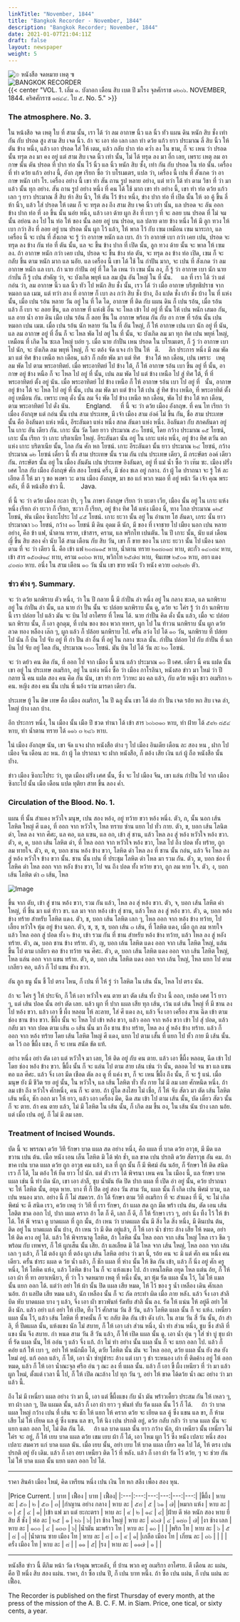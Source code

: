 ```yaml
---
linkTitle: "November, 1844"
title: "Bangkok Recorder - November, 1844"
description: "Bangkok Recorder; November, 1844"
date: 2021-01-07T21:04:11Z
draft: false
layout: newspaper
weight: 5
---
```

![๏ หนังสือ จดหมาย เหตุ ๚](/publications/bangkok_recorder_1844_1845/logo_nangsujodmaayhet.png)
<br>
![BANGKOK RECORDER](/publications/bangkok_recorder_1844_1845/logo_bangkokrecorder.png)
<br>
{{< center "VOL. 1. เลิ่ม ๑. บังกอก เดือน สิบ เบต ปี มโรง จุลศักราช ๑๒๐๖. NOVEMBER, 1844. คริศศักราซ ๑๘๔๔. ใบ ๕. No. 5." >}}
### The atmosphere. No. 3.
ใน หน้งสีอ จด เหตุ ใบ ที่ สาม นั้น, เรา ได้ ว่า ลม อากาษ นิ้ว แล นิ้ว ทัว แผน ดิน หนัก สิบ ชั่ง เท่า กัน กับ ปรอด สูง สาม สิบ เจด นิ้ว. ถ้า จะ เอา ท่อ เลก เลก ทํา ดว้ย แก้ว ยาว ประมาณ ลี่ สิบ นิ้ว ให้ ตัน ข้าง หนึ่ง, แล้ว เอา ปรอด ใส่ ให้ เตม, แล้ว กลับ ปาก ท่อ คว่ำ ลง ใน ขาม, ก็ จะ เหน ว่า ปรอด นั้น ทรุด ลง มา คง อยู่ แต่ สาม สิบ เจด นิ้ว เท่า นั้น, ไม่ ได้ ทรุด ลง มา อี่ก เลย, เพราะ เหตุ ลม อากาษ นั้น ดัน ปรอด ที่ ปาก ท่อ นั้น ไว้ นิ้ว แล นิ้ว หนัก สิบ ซั้ง, เท่า กัน กับ ปรอด ใน ท่อ นั้น. เครื่อง ที่ ทํา ดว้ย แก้ว อย่าง นี้, อังก ฦษ เรียก ซื่อ ว่า บโรเมเตร, แปล ว่า, เครื่อง นี้ เปน ที่ สังเกค ว่า อากาษ หนัก เท่า ไร. เครื่อง อย่าง นี้ เขา ทำ สัน ถาน รูป หลาย อย่าง, แต่ ทว่า ได้ ทํา ตาม วิชา ที่ ว่า มา แล้ว นั้น ทุก อย่าง. สัน ถาน รูป อย่าง หนึ่ง ที่ คน ได้ ใช้ มาก เขา ทํา อย่าง นี้, เขา ทํา ท่อ ดว้ย แก้ว เลก ๆ ยาว ประมาณ สี่ สิบ ห้า สิบ นิ้ว, ให้ ตัน ไว้ ข้าง หนึ่ง, ข่าง ปาก ท่อ ที่ เปิด นั้น ให้ งอ คู้ ขึ้น ลี่ ห้า นิ้ว, แล้ว ใส่ ปรอด ให้ เตม ก็ จะ ทรุต ลง ถึง สาม สิบ เจค นิ้ว เท่า นั้น, แล ปรอด จะ ลัน ออก ข้าง ปาก ท่อ ที่ งอ ขึ้น นั้น นอ่ย หนึ่ง, แล้ว เอา ด้าย ผูก สิง ที่ เบา ๆ ที่ จะ ลอย บน ปรอด ที่ ไม่ จม นั้น อย่อน ลง ไป ใน ท่อ ให้ ของ นั้น ลอย อยู่ บน ปรอด, แล ปลาย ดาย ข้าง หนึ่ง ให้ มี ลูก ทวง ให้ เบา กว่า สิง ที่ ลอย อยู่ บน ปรอด นั้น ผูก ไว้ แล้ว, ให้ พาล ไว้ กับ เฃม เหมือน เฃม นาระกา, แล เครื่อง นี้ จะ เปน ที่ สังเกต จะ รู้ ว่า อากาษ หนัก แล เบา. ถ้า ว่า อากาษ์ เบา กว่า เคย เปน, ปรอด จะ ทรุด ลง ข้าง กัน ท่อ ที่ ตัน นั้น, แล จะ ขึ้น ข้าง ปาก ที่ เปิด นั้น, ลูก ทวง ด้าย นั้น จะ พาล ให้ เฃม ลง. ถ้า อากาษ หนัก กว่า เคย เปน, ปรอด จะ ขื้น ข้าง ท่อ ตัน, จะ ทรุด ลง ข้าง ท่อ เปิด, เฃม ก็ จะ กลับ ขึ้น ตาม หนัก มาก แล นอัย. แล เครื่อง นี้ เขา ได้ ใช้ ใน กําปัน มาก, จะ เปน ที่ สังเกด ว่า ลม อากาษ หนัก แล เบา. ถ้า นาย กําปัน อยุ่ ที่ ใด ใด เหน ว่า เฃม นั้น ลง, ก็ รู้ ว่า อากาษ เบา นัก นาย กําบั่น ก็ รู้ เปน สําคัญ ว่า, จะ บังเกิด พยุห้ แล ลม ฝุ่น อัน ใหญ่ ใน ที่ นั้น.     แล ที่ เรา ได้ ว่า แต่ กอ่น ว่า, ลม อากาษ นิ้ว แล นิ้ว ทัว ไป หนัก สิบ ชั่ง นั้น, เรว ได้ ว่า เมื่อ อากาษ บริสุทธิปราช จาก หมอก แล เมฆ, แต่ ทว่า ลาง ที่ อากาษ ก็ เบา ลง กว่า สิบ ชั่ง บ้าง, ถึง แปด ชั่ง เก้า ชั่ง บ้าง ใน ที่ แห่ง นั้น, เมื่อ เปน รอ้น หลาย วัน อยู่ ใน ที่ ใด ได, อากาษ ที่ ติด กับ แผน ดิน ก็ เปน รอ้น, เมื่อ รอ้น แล้ว ก็ เบา จะ ลอย ขึ้น, แล อากาษ ที่ แห่งธิ อื่น จะ ไหล เข้า ไป อยู่ ที่ นั้น ให้ เปน หนัก เสมอ กัน, แล อาย น้ำ อาย ดิน เมือ เปน รอ้น ก็ ลอย ขึ้น ใน อากาษ พร้อม กัน กับ อา กาษ ที่ รอ้น นั้น เปน หมอก เปน เมฆ. เมื่อ เปน รอ้น นัก หลาย วัน ใน ที่ อัน ใหญ่, ก็ ให้ อากาษ เปน เบา นัก อยู่ ที่ นัน, แล ลม อากาษ อยู่ ที่ อื่น ก็ จะ ไหล พัด ไป อยู่ ใน ที่ นั้น, จะ บังเกิด ลม มา ทุก ทิศ เปน พยุห์ ใหญ่, เหมือน ที่ เกิด ใน ซะเล ใหญ่ บอ่ย ๆ. เมื่อ นาย กำปั่น เหน ปรอด ใน บโรเมเตร, ก็ วู้ ว่า อากาษ เบา ไป นัก, จะ บังเกิด ลม พยุห์ ใหญ่, ก็ จะ ตอ้ง จัด แจง กํา ปั่น ให้   ดี.     ลีก ประการ หนึ่ง มี ลม พัด มา แต่ ทิศ ข้าง เหนือ หก เดือน, แล้ว ก็ กลัย พัด มา แต่ ทิศ   ข้าง ใต้ หก เดือน, เปน เพราะ   เหตุ ลม พัด ไป ตาม พระอาทิตย์. เมื่อ พระอาทิตย์ ไป ข้าง ใต้, ก็ ให้ อากาษ รอ้น เบา ขึ้น อยู่ ที่ นั้น, อากาษ อยู่ ข้าง หนือ ก็ จะ ไหล ไป อยู่ ที่ นั้น, เปน ลม พัด ไป แต่ ข้าง เหนือ ไป สู่ ทิศ ใต้, ที่ ทิ่ พระอาทิตย์ ตั้ง อยู่ นัน. เมื่อ พระอาทิตย์ ไป ข้าง เหนือ ก็ ให้ อากาษ รอ้น เบา ไป อยู่ ที่   นั้น, อากาษ อยู่ ข้าง ใต้ จะ ไหล ไป อยู่ ที่ นั้น, เปน ลม พัด มา แต่ ข้าง ใต้ เปน สู่ ทิศ ข้าง เหนือ, ที่ พระอาทิต์ ตั้ง อยู่ เหมือน กัน. เพราะ เหตุ ดั่ง นั้น ลม จึ่ง พัด ไป ข้าง เหนือ หก เดือน, พัด ไป ข้าง ไต้ หก เดือน, ตาม พระอาทิตย์ ไป ดั่ง นัน.         England.     ที่ นี้ จะ ว่า ดว้ย เมือง อังกฤษ. ที่ คน ไท เรียก ว่า เมื่อง อังกฤษ แต่ กอ่น นั้น เปน สาม ประเทษ, มี เจ้า เมือง สาม อ่งค์ ไม่ ขึ้น กัน, ชื่อ สาม ประเทษ นั้น คือ อิงลันดา แห่ง หนึ่ง, อีระลันดา แห่ง หนึ่ง สกด ลันดา แห่ง หนึ่ง. อิงลันดา กับ สกคลันดา อยู่ ใน เกาะ อัน เดียว กัน. เกาะ นั้น วัด โดย ยาว ประมาณ ๕๐ โยชน์, โดย กว้าง ประมาณ ๑๕ โยซน์, เกาะ นั้น เรียก ว่า เกาะ บริตาเนีย ใหญ่. อีระลันดา นัน อยู่ ใน เกาะ แห่ง หนึ่ง, อยู่ ข้าง ทิศ ตวัน ตก แห่ง เกาะ บริตาเนีย นั้น, ไกล กัน ศัก หก โยซน์. เกาะ อีระลันดา นั้น ยาว ประมาณ ๒๔ โยซน์, กว้าง ประมาณ ๑๒ โยซน์ เดี๋ยว นี้ ทั้ง สาม ประเทษ นั้น รวม กัน เปน ประเทษ เดียว, มี กระษัตร องค์ เดียว กัน. กระษัตร นั้น อยู่ ใน เมื่อง ลันดัน เปน ประเทษ อิงลันดา, อยู่ ที่ แม่ น้ำ ซื้อ ว่า เท๊ม ซะ. เมือง ฝรั่ง เศศ ไกล กับ เมือง อังกฤษ์ ศัก สอง โยชน์ ครึ่ง, มี ช่อง ชเล อยู่ กลาง. ถ้า ผู้ ได ปราถนา จะ รู้ ให้ ละ เอียด ก็ ให้ มา ๆ ขอ พงษา วะ ดาน เมือง อังกฤษ, มา ขอ แก่ พวก หมอ ที่ อยู่ หน้า วัด เจ้า คุณ พระคลัง, ที่ ตี หน้งสือ ข่าว นี้.         Java. 

ที่ นี้ จะ ว่า ดว้ย เมือง กะลา ป๋า, ๆ ใน ภาษา อังกฤษ เรียก ว่า บะตา เวีย, เมือง นั้น อยู่ ใน เกาะ แห้ง หนึ่ง เรียก อ่า ยะวา ก็ เรียก, ซะวา ก็ เรียก, อยู่ ข้าง ทิศ ใต้ แห่ง เมือง นิ้, ทาง ไกล ประมาณ ๑๒๕ โยชน์, พัน เมือง ซิงกะโประ ไป ๔๕ โยชน์. เกาะ ยะวา นั้น อยู่ ใน อำนาท โฮ ลันดา, เกระ นั้น ยาว ประมาณา ๖๐ โยชน์, กว้าง ๑๐ โยชน์ มี ดิน อุดม ดี นัก, มี ของ ที่ เจาชาย ไป เมืยง นอก เปน หลาย อย่าง, คือ ข้า แฟ, น้ำตาน ทราย, เข้าสาร, คราม, แล พริกไท เปนตัน. ใน ปี เกาะ นั้น, นับ แต่ เดือน ญี่ ขึ้น สิบ สอง คํ่า นับ ได้ สาม เดือน กับ สิบ วัน, เขา ก็ ขาย ของ ใน เกาะ ยะวา นั้น ไป เมือง นอก ตาม ที่ จะ ว่า เดียว นี้. คือ เข้า แฟ ๒๐๘๑๑๕ หาบ, น้ำตาน ทราย ๒๑๘๓๑๘ หาบ, ตะกั่ว ๑๔๐๘๙ หาบ, เข้า สาร ๑๕๓๗๑๔ ทาบ, คราม ๑๓๖๓ หาบ, พวิกไท ๒๕๗๘ หาบ, จันเทษ ๒๕๐๑ หาบ, อยา แดง ๔๓๘๓ หาบ. อนึ่ง ใน สาม เดือน ๑๐ วัน นั้น เขา ขาย หนัง วัว หนัง ควาย ๓๘๒๘๒ ตัว. 

### ฃ่าว ต่าง ๆ.    Summary.
จะ ว่า ดว้ย นกพิราบ ตัว หนึ่ง, ว่า ใน ปี กลาย นี้ มี กําปั่น ลำ หนึ่ง อยู่ ใน กลาง ชะเล, แล นกพิราบ อยู่ ใน กําปั่น ลำ นั้น, แล นาย กํา ปั่น นั้น จะ ปล่อย นกพิราบ นั้น ดู, ดว้ย จะ ใค่ร รู้ ว่า ถ้า นกพิราบ นี้ เรา ปล่อย ไป แล้ว มัน จะ บิน ไป อาไศรย ที่ ไหน ได้. นาย กําปั่น คิด ดั่ง นั้น แล้ว, เมื่อ จะ ปล่อย นก พิราบ นั้น, ก็ เอา ลูกดุม, ที่ เปน ของ ของ พวก ทหาร, ผูก ไป ใน ท้าวน นกพิราบ นั้น ผูก ดว้ย ลวด ทอง หลือง เล๊ก ๆ, ผูก แล้ว ก็ ปล้อย นกพิราบ ไป. ครั้น ลว่ง ไป ได้ ๑๐ วัน, นกพิราบ ที่ ปล่ยย ไป นัน ก็ บิน ไป จับ อยู่ ที่ กํา ปั่น ลำ อื่น ที่ อยู่ ใน กลาง ซะเล นั้น. กำปั่น ปล่อย ไป กับ กำปั่น ที่ นก บิน ไป จับ อยู่ ไคล กัน, ประมาณ ๒๐๐ โยชน์. มัน บิน ไป ได้ วัน ละ ๒๐ โอซน์. 

จะ ว่า ดย้ว คน ติด กัน, ที่ ออก ไป จาก เมือง นี้ นาน แล้ว ประมาณ ๑๐ ปี เศศ. เดี๋ยว นิ้ คน แฝด นั้น เขา อยู่ ใน ประเทษ อเมริกา, อยู่ ใน แห่ง หนึ่ง ซื้อ ว่า เมือง กาโรลินา, หนังสอ ข่าว มา ใหม่ ว่า ปี กลาย นี้ คน แฝด สอง คน คิด กัน นัน, เขา ทำ การ วิวาหะ มง คล แล้ว, กับ ดว้ย หญิง ชาว อเมริกา ๒ คน. หญิง สอง คน นั้น เปน พี่ นอ้ง รว่ม มารดา เดียว กัน. 

ประเทษ ยู้ ไน ติษ เทษ คือ เมือง อเมริกา, ใน ปี ฉลู นั้น เขา ได้ ต่อ กํา ปั่น เจด รอ้ย หก สิบ เจด ลำ, ใหญ่ บ้าง เลก บ้าง. 

อีก ประการ หนึ่ง, ใน เมือง นั้น เมือ ปี ชวด ทํานา ได้ เข้า สาร ๖๐๖๓๑๐ หาบ, ทำ ฝ้าย ได้ ๕๙๒ ๘๕๔ หาบ, ทำ น้ำตาน ทราย ได้ ๑๑๖ ๓ ๒๔๖ หาบ. 

ใน่ เมือง อังกฤษ นัน, เขา จัด แจง ฝาก หนังสือ ต่าง ๆ ไป เมือง อินเดีย เดือน ละ สอง หน , ฝาก ไป เมือง จีน เดือน ละ หน. ถ้า ผู้ ได ปราถนา จะ ฝาก หนังสือ, ก็ ตอ้ง เสีย เงิน แก่ ผู้ ถือ หนังสือ นั้น บัาง. 

ข่าว เมือง ซิงกะโประ ว่า, ทูต เมือง ฝรั่ง เศศ นั้น, ซึ่ง จะ ไป เมือง จีน, เขา แล่น กําปั่น ไป จาก เมือง ซิงกะโป นั้น เมือ เดือน แปด ทุติยา สาท ขึ้น ลอง ค่ำ. 

### Circulation of the Blood. No. 1.
แผน ที่ นั้น สําแคง หวัวใจ มนุษ, เปน สอง หอ้ง, อยู่ ทว้าย ขวา หอ้ง หนึ่ง. ตัว, ก, นั้น นอก เส้น โลหิต ใหญ่ ศี แดง, ที่ ออก จาก หวัวใจ, ไหล ทราบ ซ่าน แยก ไป ทั่ว กาย. ตัว, ข, บอก เส้น โลนิต ดํา, ไหล ลง จาก ศีศะ, แล ฅอ, แล แฃน, แล อก, เข้า สุ่ ชาน, แล้ว ไหล ลง สู่ หอ้ง หวัวใจ หอ้ง ขวา. ตัว, ค, ค, บอก เส้น โลหิต ดำ, ที่ ไหล ออก จาก หวัวใจ หอ้ง ขวา, ไหล ไป ถึง ปอด ทั้ง ทร้าย, ถูก ลม ทายใจ. ตัว, ฅ, ฅ, บอก ชาน หอ้ง ข้าง ขวา, โลหิต ดำ ไหล ลง ที่ ชาน นั้น กอ่น, แล้ว จึง ไหล ลง สู่ หอ้ง หวัวใจ ข้าง ขวา นั้น. ชาน นั้น เปน ที่ ประชุม โลหิต ดำ ไหล มา รวม กัน. ตัว, ฆ, บอก ช่อง ที่ โลหิค ดํา  ไหล ออก จาก หอัง ข้าง ขวา,  ไป จน ถึง ปอด ทั้ง หว้าย ขวา, ถูก ลม หาย ใจ.  ตัว, ง, บอก เส้น โลหิต ดํา ๓ เส้น, ไหล 

![Image](/publications/bangkok_recorder_1844_1845/019.c.jpg#centre)

ขึ้น จาก ตับ, เข้า สู่ ชาน หอ้ง ขวา, รวม กัน แล้ว, ไหล ลง สุ่ หอ้ง ขวา. ตัว, จ, บอก เส้น โลหิต คำ ใหญ่, ที่ ขึ้น มา แต่ ท้าว ขา. แล มา จาก หอ้ง เข้า สุ่ ชาน, แล้ว ไหล ลง สู่ หอ้ง ขวา. ตัว, ฉ, บอก หอ้ง ข้าง ทร้าย สำหรับ โลหิต แดง. ตัว, ช, บอก เส้น โลหิต เลก ๆ, ไหล ออก จาก หอ้ง ข้าง ทว้าย, ไป เลี้ยง หวัวใจ หุ้ม อยู่ ข้าง นอก. ตัว, ซ, ซ, ซ, บอก เส้น ๓ เส้น, ที่ โลหิต แดง, เมื่อ ถูก ลม หายใจ แล้ว ไหล ออก สู่ ปอด ทั้ง ๒ ข้าง, เข้า รวม กัน ที่ ชาน สำหรับ หอ้ง ข้าง ทว้าย, แล้ว ไหล ลง สู่ หอัง ทร้าย. ตัว, ณ, บอก ชาน ข้าง ทร้าย. ตัว, ญ, บอก เล้น โลหิต แดง ออก จาก เส้น โลหิต ใหญ่, แล้น ขึ้น ไป ตาม เกลียว ฅอ ข้าง ทว้าย จน ศีศะ. ตัว, ด, บอก เส้น โลหิต แดง ออก จาก เส้น โลหิต ใหญ่, ไหล แล่น ออก จาก แขน ทร้าย. ตัว, ต, บอก เส้น โลหิต แดง ออก จาก เล้น ใหญ่, ไหล แยก ไป ตาม เกลียว ฅอ, แล้ว ก็ ไป แขน ขัาง ขวา. 

อัน ลูก ธนู นั้น ชี้ ไป ตรง ไหน, ก็ เปน ที่ ให้ รู่ ว่า โลหิต ใน เส้น นั้น, ไหล ไป ตรง นัน. 

ถ้า จะ ใค่ร รู้ ให้ ประจัก, ก็ ให้ เอา หวัวใจ คน ตาย มา ตัด เส้น ทั้ง ป่วง นี้ ออก, เหล้อ เศศ ไว้ ยาว ๆ, แต่ เส้น ปอค นั้น อย่า ตัด เลย. แล้ว ผูก ที่ ปาก แผล เสีย ทุก เส้น, เว้น แต่ เส้น ใหญ่ ที่ มี ชาน ลง ไป หอ้ง ขวา. แล้ว เอา ขี้ ผึ้ง หลอม ให้ ละลาย, ใส่ ศี แดง ลง, แล้ว จึ่ง เอา เครื่อง สวน ฉีด เข้า ตาม ช่อง ชาน ข้าง ขวา. ขี้ผึ้ง นั้น จะ ไหล ไป เข้า หล้ง ขวา, แล้ว ออก จาก หอ้ง ขวา เข้า ไป สุ่ ปอด, แล้ว กลับ มา จาก ปอด ตาม เส้น ๓ เส้น นั้น มา ถึง ชาน ข้าง ทร้าย, ไหล ลง สู่ หอ้ง ข้าง ทร้าย. แล้ว ก็ ออก จาก หอ้ง ทร้าย โดย เส้น โลหิต ใหญ่ ศี แดง, แยก ไป ตาม เสั้น ที่ แยก ไป หั้ว กาย มี เส้น นั้น. งด ไว้ ถอ ขี้ผึ้ง แขง, ก็ จะ เหน สนัด ขัด แท้. 

อย่าง หนึ่ง อย่า ตัด เอา แต่ หวัวใจ มา เลย, ให้ ติด อยู่ กับ คน ตาย. แล้ว เอา ขี้ผึ้ง หลอม, ฉีด เข้า ไป โดย ช่อง หอ้ง ข้าง ขวา. ขี้ผึ้ง นั้น ก็ จะ แล่น ไป ตาม สาย เล้น เช่น ว่า นั้น, ตลอด ไป จน ขา แล แขน ฅอ แล ศีศะ. แล้ว จึ่ง เอา มีด เชือด ตัด ลง ดู ที่ แค่ง ขา, ก็ จะ เหน ขี้ผึ้ง ถึง นั้น, ก็ จะ รู้ แน่. เมื่อ มนุษ ยัง มี ชีวิต รย อยู่ นั้น, ใน หวัวใจ, แล เส้น โลหิต ทั่ว ทั้ง กาย ไม่ มี ลม เลย ศักหนึด หนึ่ง. ถ้า ลม เข้า ถึง หวัวใจ ศักหนึ่ง, คน ก็ จะ ตาย. ถ้า ผู้โด สงไสย ไม่ เชื่อ, ก็ ให้ จับ สัตว มา ตัด เส้น โลหิต เส้น หนึ่ง, ชัก ออก มา ให้ ยาว, แล้ว เอา เครื่อง มีค, ฉีด สม เข้า ไป ตาม เส้น นั้น, บัด เดี๋ยว สัตว นั้น ก็ จะ ตาย. ถ้า คน ตาย แล้ว, ไม่ มี โลหิต ใน เส้น นั้น, ก็ เกิด ลม ขึ้น อง, ใน เส้น นัน บ้าง เลก นอ้ย. แต่ เมื่อ เปน อยู่, ก็ ไม่ มี ลม เลย. 

### Treatment of Incised Wounds.
บัด นี้ จะ พรรณา ดว้ย วิที รักษา บาด แผล สด อย่าง หนึ่ง, คือ แผล ที่ บาด ดว้ย อาวุธ, มี มีด แล ขวาน เปน ต้น. เนื้อ หนัง เอน เล็น โลหิต มิ ได้ ฟก ช้ำ, แล ขาด เปน ปรกติ ดว้ย สัตราวุธ อัน คม. ถ้า ขาค เปน บาด แผล ดว้ย ถูก อาวุธ คม แล้ว, แล ที่ ถูก นั้น ก็ มี พิศม์ อัน นอ้ย, ก็ รักษา ให้ ติด สนิด เรว ก็ ได้, ไม ตอ้ง ให้ ยืด ยาว ไป นัก. แต่ ตัว เรา ได้ พิจรนา เหน คน ใน เมือง นี้, แล รักษา บาค แผล เช่น นี้ ทำ ผิด นัก, เขา เอา ลําลี, ชุบ น้ำมัน ยัด ปิด ปาก แผล ที่ เปิด อ่า อยู่ นั้น, คว้ย ปราถนา จะ ให้ โลหิต นั้น, อยุด หาย. บาง ที่ ก็ ปิด อยู่ สอง วัน สาม วัน, แผล นั้น ก็ เกิด เปน พิศม์ บวม, แล เปน หนอง มาก. อย่าง นี้ ก็ ไม่ สมควร. ถ้า ได้ รักษา ตาม วิที อเมริกา ที่ จะ สำแดง ที่ นิ่, จะ ไม่ เกิด พิศม์ จะ ดี สนิด เรว, คว้ย เหตุ ว่า วิที ที่ เรา รักษา, ถ้า แผล สด ถูก มีด พร้า เปน ต้น, ตัด เอน เส้น โลติต ขาด ออก ไป, ปาก แผล คราก อ้า โต ก็ คี, เลก ก็ ดี, ก็ ให้ รักษา เรว ๆ, อย่า นิ่ง ทิ้ง ไว้ ให้ ข้า ได้. ให้ พี จรนา ดู บาดแผล ที่ ถูก นั้น, ถ้า เหน ว่า บาดแผล นั้น มี สิ่ง ใด สิ่ง หนึ่ง, มี ดินเปน ต้น, ติด อยู่ ใน บาดแผล นั้น บ้าง, ถ้า เหน ว่า มี ติด อยู่แล้ว, ก็ ให้ เอา น้ำ ชำระ ล้าง เสีย ให้ หมด, อย่า ให้ ติด คาง อยู่ ได้. แล้ว ให้ พิจารนาดู โลหิต, ถ้า โลหิต นั้น ไหล ออก จาก เส้น ใหญ่ ไหล เรว ชีด ๆ พร้อม กับ เทพจร, ก็ ให้ ผูกเส็น นั้น เสีย. ถ้า แลเลืยด มิ ได้ ไหล จาก เส้น ใหญ่, ไหล ออก จาก เล้น เลก ๆ แล้ว, ก็ ไม้ ตอ้ง ผูก ที่ ตอ้ง ผูก เส้น โลหิต อย่าง ว่า มา นี้, รอ้ย คน จะ มิ แต่ ศัก คน หนึ่ง คน เดียว. ครั้น ชำระ แผล ด ว้ย น้ำ แล้ว, ก็ ชัก แผล ที่ ห่าง นั้น ให้ ชิด กัน เข้า, แล้ว ก็ นิ่ง อยู่ ศัก ครู หนึ่ง, ให้ โลหิค แห้ง, แล้ว โลหิต ข้าง ใน ก็ จะ แห้งแขง ไป. ถ้า เหนโลหิต อยุด ไหล แต่น อ้ย, ก็ ให้ เอา ผ้า ที่ ทา อยาเหนียว, ที่ ว่า ใว จดหมาย เหตุ ที่ หนึ่ง นั้น, มา หุ้ม รัด แผล นั้น ไว้, ไม่ ให้ แมล นั้น แยก ออก ได้. แต่ว่า อย่า ให้ ผ้า นั้น ปิด แผล เสีย หมด, ให้ ไว้ ของ รู น้ำ เหลือง เดิน ศักเลกนอ้ย. ถ้า แลปิด เสีย หมด แล้ว, นัก เหลือง นั้น ก็ จะ กัด กระทํา ผิด เมื่อ ภาย หลัง. แล้ว จึ่ง เอา สําลิบิด หับ บาดแผล บาง ๆ แล้ว, จึ่ง เอา ผัา ขาวพันท์ รัดทับ สําลิ นั้น ลง. รัด ให้ แน่น ให้ อยู่ดี อย่า ให้ ตึง นัก. แล้ว อย่า แก่ อย่า ให้ เปิด, ทิ้ง ไว้ ศักสาม วัน สี วัน, แล้ว โลหิต แผล นั้น ก็ จะ แห้ง. เหนี่ยว แผล นั้น ไว้, แล้ว เส้น โลหิต ที่ ขาคนั้น ก็ จะ กลับ ติด กัน เข้า ดัง เก่า. ใน ลาม วัน สี่ วัน นั้น, ถ้า สําลิ, ที่ ปีดแผล นั้น, แห้งแขง นัก ไม่ สบาย, ก็ ให้ เอา เล่า ส่วน หนึ่ง, น้ำ ท่า ส่วน หนึ่ง, ชูบ ซึ่ง สําลิ ที่ แขง นั้น จึง สบาย. กำ หนด สาม วัน สี วัน แล้ว, ก็ ให้ เปิด แผล นั้น ดู. เอา น้ำ อุ่น ๆ ใส่ ซ่า บู่ ชุบ ผ้า ที่ รัด แผล นั้น, ให้ ออ่น ๆ แล้ว จึ่ง แก้. ถ้า ไม่ ทํา อย่าง นั้น แผล นั้น ก็ จะ แยก อลก ไป. แล้ว ก็ คอ่ย แก้ ให้ เบา ๆ, อย่า ให้ หนักมือ ได้, ดวัย โลหิต นั้น มัน จะ ไหล ออก, ดว้ย แผล นั้น ยัง สด ยัง ใหม่ อยู่. แก้ ออก แล้ว, ก็ ให้, เอา น้ำ ซ่าบู่ชำระ ล้าง แต่ เบา ๆ ชำ ระหนอง เก่า ที่ ติดค้าง อยู่ ให้ ออก หมด, แล้ว ก็ ให้ เอา น้ำณะจุล ศรีอ อ่น ๆ ณะ ลง ที่ แผล นั้น. แล้ว ก็ เอา ขี้ ผึ้ง เหนียว ที่ ว่า มา แล้ว ผูก ใหม่, ตั้งแต่ เวลา นี้ ไป, ก็ ให้ เปิด ณะล้าง ไป ทุก วัน ๆ, อย่า ให้ ขาด ได้ดว้ย น้ำ ณะ อย่าง ว่า มา แล้ว นี้. 

ถึง ไม่ มี เหนี่ยว แผล อย่าง ว่า มา นี้, เอา แต่ ขี้ผึ้งแขง กับ น้ำ มัน พร้าวเคี้ยว ประสม กัน ให้ เหลว ๆ, ทา ผ้า เลก ๆ, ปิด แผมล นั้น, แล้ว ก็ เอา ผ้า ยาว ๆ พันท์ ทับ รัด แผล นั้น ไว้ ก็ ได้.     ถ้า ว่า บาด แผล ใหญ่ กว้าง เปน ที่ เส้น จะ ชัก ให้ แยก ให้ คราก ดว้ย จะ เยียด แล คู้ ซึ่ง แขน แล ขา, ก็ ห้าม เสีย ไม่ ให้ เยียด แล คู้ ซึ่ง แขน แล ขา, ให้ นิง เปน ปรกติ อยู่, ดว้ย กลับ กลัว ว่า บาด แผล นั้น จะ แยก แตก ออก ไป, ไม่ ติด กัน ได้.     ถ้า แล บาด แผล นั้น ยาว กว้าง นัก, ผ้า เหนียว นั้น เหนี่ยว ไม่ ใค่ร จะ อยู่, ก็ ให้ เยบ บาด แผล ดว้ย เขม เยบ ผ้า ก็ ได้, เอา ไหม ผูก ไว้ ซึ่ง หนัง เปลาะ หนึ่ง สอง เปลาะ สมควร แก่ บาด แผล นัน. เมื่อ เยบ นั้น, อย่า เยบ ให้ บาด แผล เบี้ยว คด ไป ได้, ให้ ตรง เปน ปรกติ อยู่ ยัง เดิม. แล้ว ก็ เอา อยา เหนืยว ติด ไว้ ที่ หลัง. แล้ว ก็ เอา ผ้า รัด ไว้ ดว้ย, ๆ จะ ช่วย กัน ไม่ ให้ บาด แผล นั้น แยก แตก ออก ไป ได้. 

---
ราคา สินค้า เมือง ใหม่, คิด เหรียน หนึ่ง เปน เงิน ไท หก สลึง เพื้อง สอง หุน. 

|Price Current. | บาท | เฟื้อง | บาท | เฟื้อง|
|:---|:---:|---:|---:|---:|---:|
|ขี้ผึ้ง | หาบ ละ | ๕๐ | ๒ | ๕๓ | ๓|
|กำญาน อย่าง กลาง | หาบ ละ | ๕๘ | ๕ | ๖๑ | ๗|
|หมาก แห้ง | หาบ ละ | ๓ | ๕ | ๔ | ๑|
|เข้า แฟ มา แต่ ยะกะตรา | หาบ ละ | ๙ | ๒ | ๑๔ | ๔|
|ฝ้าย ดี ห่อ หนัก สอง หาบ ยี่ สิบ สี่ ชั่ง | ห่อ ละ | ๒๕ | ๑ | ๒๖ | ๖|
|งา ช้าง ใหญ่ | หาบ ละ | ๑๖๗ | ๔ | ๑๘๓ | ๗|
|งา ช้าง เลก | หาบ ละ | ๑๐๐ | ๔ | ๑๓๓ | ๖|
|น้ำมัน มะพร้าว ไท | หาบ ละ | ๑๐ | | |
|พริก ไท | หาบ ละ | ๖ | ๕ | ๘ | ๐|
|น้ำตาน ซาย เมือง ไท | หาบ ละ | ๘ | ๓ | ๙ | ๑|
|เกลือ เมือง ไท | เกี่ยน ละ | ๓๖ | | |
|ครั่ง เมือง ไท | หาบ ละ | ๘ | | ๑๑ | ๕|
|รง | หาบ ละ | ๑๑๗ | ๑ | |


---
หนังสือ ฃ่าว นี้ ตีภิม หน้า วัด เจ้าคุณ พระคลัง, ที่ บ้าน พวก ครู อเมริกา อาไศรย. ตี เดือน ละ แผ่น, คือ ปี หนึ่ง สิบ สอง แผ่น. ราคา, ถ้า ซื้อ เปน ปี, ก็ เปน บาท หนึ่ง. ถ้า ซื้อ เปน แผ่น, ก็ เปน แผ่น ละ เฟื้อง. 

The Recorder is published on the first Thursday of every month, at the press of the mission of the A. B. C. F. M. in Siam. Price, one tical, or sixty cents, a year. 